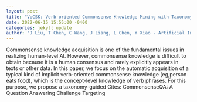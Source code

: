 ```yaml
--- 
layout: post 
title: "VoCSK: Verb-oriented Commonsense Knowledge Mining with Taxonomy-Guided Induction" 
date: 2022-06-15 15:55:00 -0400 
categories: jekyll update 
author: "J Liu, T Chen, C Wang, J Liang, L Chen, Y Xiao - Artificial Intelligence, 2022" 
--- 
```

Commonsense knowledge acquisition is one of the fundamental issues in realizing human-level AI. However, commonsense knowledge is difficult to obtain because it is a human consensus and rarely explicitly appears in texts or other data. In this paper, we focus on the automatic acquisition of a typical kind of implicit verb-oriented commonsense knowledge (eg,person eats food), which is the concept-level knowledge of verb phrases. For this purpose, we propose a taxonomy-guided Cites: CommonsenseQA: A Question Answering Challenge Targeting